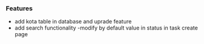 <!-- writing idea for this project
adding feature concept -->

### Features

- add kota table in database and uprade feature
- add search functionality
  -modify by default value in status in task create page
